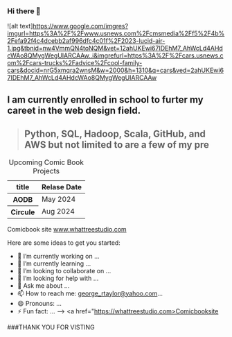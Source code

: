 ### Hi there 👋
![alt text]https://www.google.com/imgres?imgurl=https%3A%2F%2Fwww.usnews.com%2Fcmsmedia%2Ff5%2F4b%2Fefa92f4c4dcebb2af996dfc4c01f%2F2023-lucid-air-1.jpg&tbnid=nw4VmmQN4toNQM&vet=12ahUKEwi67IDEhM7_AhWcLd4AHdcWAo8QMygWegUIARCAAw..i&imgrefurl=https%3A%2F%2Fcars.usnews.com%2Fcars-trucks%2Fadvice%2Fcool-family-cars&docid=nrG5xmqra2wnsM&w=2000&h=1310&q=cars&ved=2ahUKEwi67IDEhM7_AhWcLd4AHdcWAo8QMygWegUIARCAAw
## I am currently enrolled in school to furter my careet in the web design field.


> ## Python, SQL, Hadoop, Scala, GitHub, and AWS but not limited to are a few of my pre

<!--
**Georgetaylor79/Georgetaylor79** is a ✨ _special_ ✨ repository because its `README.md` (this file) appears on your GitHub profile.
<-->
  
</table>
    <table>
    <caption>Upcoming Comic Book Projects</caption>
        <thead>
            <tr>
              <th scope="col">title</th>
              <th scope="col">Relase Date</th>
            </tr>
         </thead>
         <tbody>
             <tr>
               <th scope="row">AODB</th>
               <td>May 2024</td>
             </tr>
             <tr>
                <th scope="row">Circule</th>
                <td>Aug 2024</td>
             </tr>
          </tbody>
 </table>

  Comicbook site
  www.whattreestudio.com
  <body>
    <p><a href="http://www.whattreestudio.com"></a></p>
 </thead>
Here are some ideas to get you started:

- 🔭 I’m currently working on ...
- 🌱 I’m currently learning ...
- 👯 I’m looking to collaborate on ...
- 🤔 I’m looking for help with ...
- 💬 Ask me about ...
- 📫 How to reach me: george_rtaylor@yahoo.com...
- 😄 Pronouns: ...
- ⚡ Fun fact: ...
-->   <a href="https://whattreestudio.com>Comicbooksite</a>

###THANK YOU FOR VISTING
